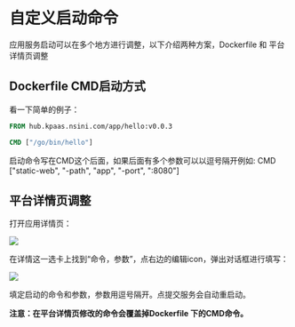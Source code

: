# 自定义启动命令

应用服务启动可以在多个地方进行调整，以下介绍两种方案，Dockerfile 和 平台详情页调整

## Dockerfile CMD启动方式

看一下简单的例子：

```dockerfile
FROM hub.kpaas.nsini.com/app/hello:v0.0.3

CMD ["/go/bin/hello"]
```

启动命令写在CMD这个后面，如果后面有多个参数可以以逗号隔开例如: CMD ["static-web", "-path", "app", "-port", ":8080"]



## 平台详情页调整

打开应用详情页：

![](http://source.qiniu.cnd.nsini.com/images/2019/08/a5/78/bc/20190805-f36284cdf591c626bc7dfc9c784a5bf3.jpeg?imageView2/2/w/1280/interlace/0/q/70)

在详情这一选卡上找到“命令，参数”，点右边的编辑icon，弹出对话框进行填写：

![](http://source.qiniu.cnd.nsini.com/images/2019/08/de/ab/76/20190805-640aca8beff664e2701aba70abdded1b.jpeg?imageView2/2/w/1280/interlace/0/q/70)

填定启动的命令和参数，参数用逗号隔开。点提交服务会自动重启动。

**注意：在平台详情页修改的命令会覆盖掉Dockerfile 下的CMD命令。**

